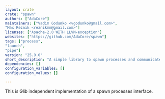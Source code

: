 ```yaml
---
layout: crate
crate: "spawn"
authors: ["AdaCore"]
maintainers: ["Vadim Godunko <vgodunko@gmail.com>",
"Max Reznik <reznikmm@gmail.com>"]
licenses: ["Apache-2.0 WITH LLVM-exception"]
websites: ["https://github.com/AdaCore/spawn"]
tags: ["process",
"launch",
"pipe"]
version: "25.0.0"
short_description: "A simple library to spawn processes and communicate with them."
dependencies: []
configuration_variables: []
configuration_values: []

---
```

This is Glib independent implementation of a spawn processes interface.

